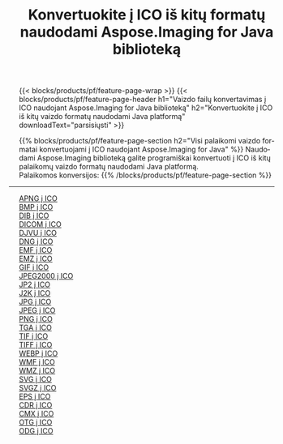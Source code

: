 ﻿---
title: Konvertuokite į ICO iš kitų formatų naudodami Aspose.Imaging for Java biblioteką 
weight: 3920
url: /lt/java/conversion/to/ico 
lang: lt
langdirlevel: 2
locales: zh-hans,ja,it,ru,de,es,fr,nl,id,lt,pl,pt,vi,tr,ko,zh-hant,ar,hi,th,sv,cs,uk,he
description: Naudodami Aspose.Imaging galite konvertuoti į ICO iš kitų formatų naudodami Java
---

{{< blocks/products/pf/feature-page-wrap >}}
{{< blocks/products/pf/feature-page-header h1="Vaizdo failų konvertavimas į ICO naudojant Aspose.Imaging for Java biblioteką" h2="Konvertuokite į ICO iš kitų vaizdo formatų naudodami Java platformą" downloadText="parsisiųsti" >}}


{{% blocks/products/pf/feature-page-section  h2="Visi palaikomi vaizdo formatai konvertuojami į ICO naudojant Aspose.Imaging for Java" %}}
Naudodami Aspose.Imaging biblioteką galite programiškai konvertuoti į ICO iš kitų palaikomų vaizdo formatų naudodami Java platformą.
<br/>
Palaikomos konversijos:
{{% /blocks/products/pf/feature-page-section %}}
<div class="container-fluid productfamilypage bg-gray">
    <div class="convertypes bg-gray agp-content section">
        <div class="container">
		<hr style="margin-left:-20px;"/>
		<div class="row other-converters">
		    <div class='col-md-2 other-converter remove-lp remove-rp'><a href="/imaging/lt/java/conversion/apng-to-ico" >APNG į ICO</a></div>
<div class='col-md-2 other-converter remove-lp remove-rp'><a href="/imaging/lt/java/conversion/bmp-to-ico" >BMP į ICO</a></div>
<div class='col-md-2 other-converter remove-lp remove-rp'><a href="/imaging/lt/java/conversion/dib-to-ico" >DIB į ICO</a></div>
<div class='col-md-2 other-converter remove-lp remove-rp'><a href="/imaging/lt/java/conversion/dicom-to-ico" >DICOM į ICO</a></div>
<div class='col-md-2 other-converter remove-lp remove-rp'><a href="/imaging/lt/java/conversion/djvu-to-ico" >DJVU į ICO</a></div>
<div class='col-md-2 other-converter remove-lp remove-rp'><a href="/imaging/lt/java/conversion/dng-to-ico" >DNG į ICO</a></div>
<div class='col-md-2 other-converter remove-lp remove-rp'><a href="/imaging/lt/java/conversion/emf-to-ico" >EMF į ICO</a></div>
<div class='col-md-2 other-converter remove-lp remove-rp'><a href="/imaging/lt/java/conversion/emz-to-ico" >EMZ į ICO</a></div>
<div class='col-md-2 other-converter remove-lp remove-rp'><a href="/imaging/lt/java/conversion/gif-to-ico" >GIF į ICO</a></div>
<div class='col-md-2 other-converter remove-lp remove-rp'><a href="/imaging/lt/java/conversion/jpeg2000-to-ico" >JPEG2000 į ICO</a></div>
<div class='col-md-2 other-converter remove-lp remove-rp'><a href="/imaging/lt/java/conversion/jp2-to-ico" >JP2 į ICO</a></div>
<div class='col-md-2 other-converter remove-lp remove-rp'><a href="/imaging/lt/java/conversion/j2k-to-ico" >J2K į ICO</a></div>
<div class='col-md-2 other-converter remove-lp remove-rp'><a href="/imaging/lt/java/conversion/jpg-to-ico" >JPG į ICO</a></div>
<div class='col-md-2 other-converter remove-lp remove-rp'><a href="/imaging/lt/java/conversion/jpeg-to-ico" >JPEG į ICO</a></div>
<div class='col-md-2 other-converter remove-lp remove-rp'><a href="/imaging/lt/java/conversion/png-to-ico" >PNG į ICO</a></div>
<div class='col-md-2 other-converter remove-lp remove-rp'><a href="/imaging/lt/java/conversion/tga-to-ico" >TGA į ICO</a></div>
<div class='col-md-2 other-converter remove-lp remove-rp'><a href="/imaging/lt/java/conversion/tif-to-ico" >TIF į ICO</a></div>
<div class='col-md-2 other-converter remove-lp remove-rp'><a href="/imaging/lt/java/conversion/tiff-to-ico" >TIFF į ICO</a></div>
<div class='col-md-2 other-converter remove-lp remove-rp'><a href="/imaging/lt/java/conversion/webp-to-ico" >WEBP į ICO</a></div>
<div class='col-md-2 other-converter remove-lp remove-rp'><a href="/imaging/lt/java/conversion/wmf-to-ico" >WMF į ICO</a></div>
<div class='col-md-2 other-converter remove-lp remove-rp'><a href="/imaging/lt/java/conversion/wmz-to-ico" >WMZ į ICO</a></div>
<div class='col-md-2 other-converter remove-lp remove-rp'><a href="/imaging/lt/java/conversion/svg-to-ico" >SVG į ICO</a></div>
<div class='col-md-2 other-converter remove-lp remove-rp'><a href="/imaging/lt/java/conversion/svgz-to-ico" >SVGZ į ICO</a></div>
<div class='col-md-2 other-converter remove-lp remove-rp'><a href="/imaging/lt/java/conversion/eps-to-ico" >EPS į ICO</a></div>
<div class='col-md-2 other-converter remove-lp remove-rp'><a href="/imaging/lt/java/conversion/cdr-to-ico" >CDR į ICO</a></div>
<div class='col-md-2 other-converter remove-lp remove-rp'><a href="/imaging/lt/java/conversion/cmx-to-ico" >CMX į ICO</a></div>
<div class='col-md-2 other-converter remove-lp remove-rp'><a href="/imaging/lt/java/conversion/otg-to-ico" >OTG į ICO</a></div>
<div class='col-md-2 other-converter remove-lp remove-rp'><a href="/imaging/lt/java/conversion/odg-to-ico" >ODG į ICO</a></div>
                </div>
        </div>
    </div>
</div>
<br/>

